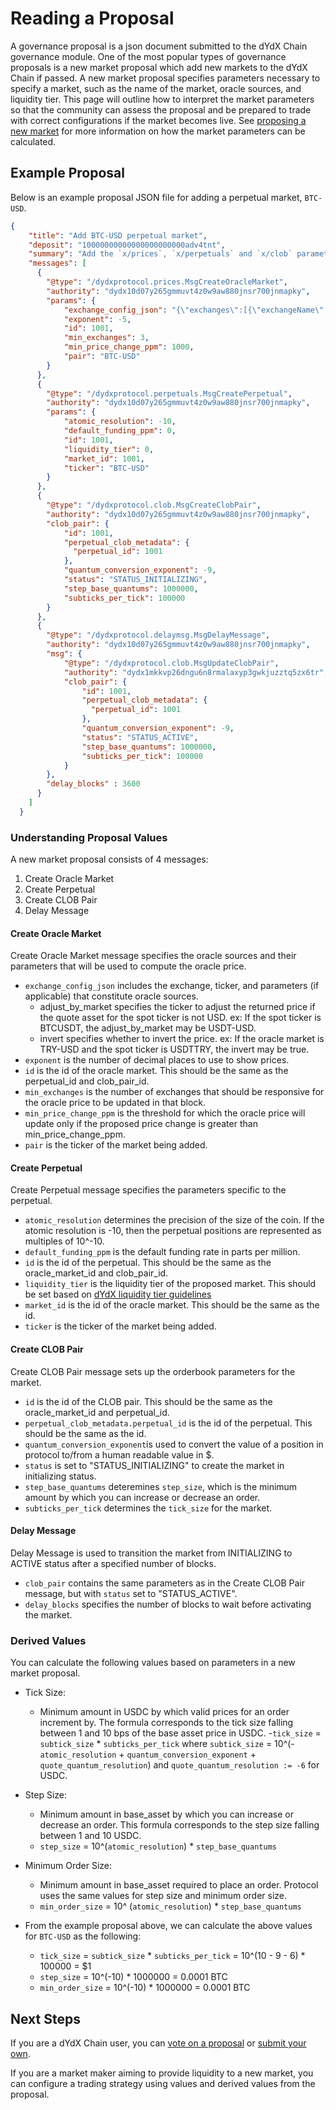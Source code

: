 # Reading a Proposal
A governance proposal is a json document submitted to the dYdX Chain governance module. One of the most popular types of governance proposals is a new market proposal which add new markets to the dYdX Chain if passed. A new market proposal specifies parameters necessary to specify a market, such as the name of the market, oracle sources, and liquidity tier. This page will outline how to interpret the market parameters so that the community can assess the proposal and be prepared to trade with correct configurations if the market becomes live. See [proposing a new market](proposing_a_new_market.md) for more information on how the market parameters can be calculated.


## Example Proposal
Below is an example proposal JSON file for adding a perpetual market, `BTC-USD`.

```json
{
    "title": "Add BTC-USD perpetual market",
    "deposit": "10000000000000000000000adv4tnt",
    "summary": "Add the `x/prices`, `x/perpetuals` and `x/clob` parameters needed for a BTC-USD perpetual market. Create the market in `INITIALIZING` status and transition it to `ACTIVE` status after 3600 blocks.",
    "messages": [
      {
        "@type": "/dydxprotocol.prices.MsgCreateOracleMarket",
        "authority": "dydx10d07y265gmmuvt4z0w9aw880jnsr700jnmapky",
        "params": {
            "exchange_config_json": "{\"exchanges\":[{\"exchangeName\":\"Binance\",\"ticker\":\"BTCUSDT\",\"adjustByMarket\":\"USDT-USD\"},{\"exchangeName\":\"Bybit\",\"ticker\":\"BTCUSDT\",\"adjustByMarket\":\"USDT-USD\"},{\"exchangeName\":\"CoinbasePro\",\"ticker\":\"BTC-USD\"},{\"exchangeName\":\"Huobi\",\"ticker\":\"btcusdt\",\"adjustByMarket\":\"USDT-USD\"},{\"exchangeName\":\"Kraken\",\"ticker\":\"XXBTZUSD\"},{\"exchangeName\":\"Kucoin\",\"ticker\":\"BTC-USDT\",\"adjustByMarket\":\"USDT-USD\"},{\"exchangeName\":\"Mexc\",\"ticker\":\"BTC_USDT\",\"adjustByMarket\":\"USDT-USD\"},{\"exchangeName\":\"Okx\",\"ticker\":\"BTC-USDT\",\"adjustByMarket\":\"USDT-USD\"}]}",
            "exponent": -5,
            "id": 1001,
            "min_exchanges": 3,
            "min_price_change_ppm": 1000,
            "pair": "BTC-USD"
        }
      },
      {
        "@type": "/dydxprotocol.perpetuals.MsgCreatePerpetual",
        "authority": "dydx10d07y265gmmuvt4z0w9aw880jnsr700jnmapky",
        "params": {
            "atomic_resolution": -10,
            "default_funding_ppm": 0,
            "id": 1001,
            "liquidity_tier": 0,
            "market_id": 1001,
            "ticker": "BTC-USD"
        }
      },
      {
        "@type": "/dydxprotocol.clob.MsgCreateClobPair",
        "authority": "dydx10d07y265gmmuvt4z0w9aw880jnsr700jnmapky",
        "clob_pair": {
            "id": 1001,
            "perpetual_clob_metadata": {
              "perpetual_id": 1001
            },
            "quantum_conversion_exponent": -9,
            "status": "STATUS_INITIALIZING",
            "step_base_quantums": 1000000,
            "subticks_per_tick": 100000
        }
      },
      {
        "@type": "/dydxprotocol.delaymsg.MsgDelayMessage",
        "authority": "dydx10d07y265gmmuvt4z0w9aw880jnsr700jnmapky",
        "msg": {
            "@type": "/dydxprotocol.clob.MsgUpdateClobPair",
            "authority": "dydx1mkkvp26dngu6n8rmalaxyp3gwkjuzztq5zx6tr",
            "clob_pair": {
                "id": 1001,
                "perpetual_clob_metadata": {
                  "perpetual_id": 1001
                },
                "quantum_conversion_exponent": -9,
                "status": "STATUS_ACTIVE",
                "step_base_quantums": 1000000,
                "subticks_per_tick": 100000
            }
        },
        "delay_blocks" : 3600
      }
    ]
  }
```

### Understanding Proposal Values

A new market proposal consists of 4 messages: 

1. Create Oracle Market
2. Create Perpetual
3. Create CLOB Pair
4. Delay Message

#### Create Oracle Market
Create Oracle Market message specifies the oracle sources and their parameters that will be used to compute the oracle price. 
- `exchange_config_json` includes the exchange, ticker, and parameters (if applicable) that constitute oracle sources. 
  - adjust_by_market specifies the ticker to adjust the returned price if the quote asset for the spot ticker is not USD. ex: If the spot ticker is BTCUSDT, the adjust_by_market may be USDT-USD.
  - invert specifies whether to invert the price. ex: If the oracle market is TRY-USD and the spot ticker is USDTTRY, the invert may be true.
- `exponent` is the number of decimal places to use to show prices.
- `id` is the id of the oracle market. This should be the same as the perpetual_id and clob_pair_id.
- `min_exchanges` is the number of exchanges that should be responsive for the oracle price to be updated in that block.
- `min_price_change_ppm` is the threshold for which the oracle price will update only if the proposed price change is greater than min_price_change_ppm. 
- `pair` is the ticker of the market being added.

#### Create Perpetual
Create Perpetual message specifies the parameters specific to the perpetual.
- `atomic_resolution` determines the precision of the size of the coin. If the atomic resolution is -10, then the perpetual positions are represented as multiples of 10^-10.
- `default_funding_ppm` is the default funding rate in parts per million.
- `id` is the id of the perpetual. This should be the same as the oracle_market_id and clob_pair_id.
- `liquidity_tier` is the liquidity tier of the proposed market. This should be set based on [dYdX liquidity tier guidelines](functionalities.md#liquidity-tiers)
- `market_id` is the id of the oracle market. This should be the same as the id.
- `ticker` is the ticker of the market being added.

#### Create CLOB Pair
Create CLOB Pair message sets up the orderbook parameters for the market.
- `id` is the id of the CLOB pair. This should be the same as the oracle_market_id and perpetual_id.
- `perpetual_clob_metadata.perpetual_id` is the id of the perpetual. This should be the same as the id.
- `quantum_conversion_exponent`is used to convert the value of a position in protocol to/from a human readable value in $.
- `status` is set to "STATUS_INITIALIZING" to create the market in initializing status.
- `step_base_quantums` deteremines `step_size`, which is the minimum amount by which you can increase or decrease an order.
- `subticks_per_tick` determines the `tick_size` for the market. 

#### Delay Message
Delay Message is used to transition the market from INITIALIZING to ACTIVE status after a specified number of blocks.
- `clob_pair` contains the same parameters as in the Create CLOB Pair message, but with `status` set to "STATUS_ACTIVE".
- `delay_blocks` specifies the number of blocks to wait before activating the market.

### Derived Values
You can calculate the following values based on parameters in a new market proposal.

- Tick Size:
  - Minimum amount in USDC by which valid prices for an order increment by. The formula corresponds to the tick size falling between 1 and 10 bps of the base asset price in USDC.
  -`tick_size` = `subtick_size` * `subticks_per_tick` where `subtick_size` = 10^(-`atomic_resolution` + `quantum_conversion_exponent` + `quote_quantum_resolution`) and `quote_quantum_resolution := -6` for USDC.

- Step Size:
  - Minimum amount in base_asset by which you can increase or decrease an order. This formula corresponds to the step size falling between 1 and 10 USDC.
  - `step_size` = 10^(`atomic_resolution`) * `step_base_quantums`

- Minimum Order Size:
  - Minimum amount in base_asset required to place an order. Protocol uses the same values for step size and minimum order size.
  - `min_order_size` = 10^ (`atomic_resolution`) * `step_base_quantums`

- From the example proposal above, we can calculate the above values for `BTC-USD` as the following:
  - `tick_size` = `subtick_size` * `subticks_per_tick` = 10^(10 - 9 - 6) * 100000 = $1
  - `step_size` = 10^(-10) * 1000000 = 0.0001 BTC
  - `min_order_size` = 10^(-10) * 1000000 = 0.0001 BTC

## Next Steps
If you are a dYdX Chain user, you can [vote on a proposal](voting.md) or [submit your own](submitting_a_proposal.md).

If you are a market maker aiming to provide liquidity to a new market, you can configure a trading strategy using values and derived values from the proposal.
